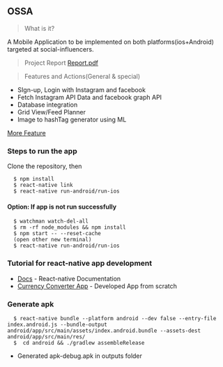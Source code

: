 ## OSSA

> What is it?

A Mobile Application to be implemented on both platforms(ios+Android) targeted at social-influencers.

> Project Report
[Report.pdf](Minor_project_report.pdf)

> Features and Actions(General & special)

* SIgn-up, Login with Instagram and facebook
* Fetch Instagram API Data and facebook graph API
* Database integration
* Grid View/Feed Planner
* Image to hashTag generator using ML

[More Feature](https://docs.google.com/document/d/1tA-Ore8k4HzAYrcp2WwivmJzrJCrGNBFkdEplZHMPA8/edit?usp=sharing)

### Steps to run the app

Clone the repository, then

```
  $ npm install
  $ react-native link
  $ react-native run-android/run-ios
```

#### Option: If app is not run successfully
```
  $ watchman watch-del-all
  $ rm -rf node_modules && npm install
  $ npm start -- --reset-cache
  (open other new terminal)
  $ react-native run-android/run-ios
```

### Tutorial for react-native app development

* [Docs](https://facebook.github.io/react-native/docs/getting-started.html) - React-native Documentation
* [Currency Converter App](https://learn.handlebarlabs.com/p/react-native-basics-build-a-currency-converter) - Developed App from scratch

### Generate apk

```
  $ react-native bundle --platform android --dev false --entry-file index.android.js --bundle-output android/app/src/main/assets/index.android.bundle --assets-dest android/app/src/main/res/
  $  cd android && ./gradlew assembleRelease
```

* Generated apk-debug.apk in outputs folder
